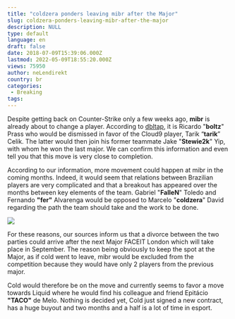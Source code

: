 ```yaml
---
title: "coldzera ponders leaving mibr after the Major"
slug: coldzera-ponders-leaving-mibr-after-the-major
description: NULL
type: default
language: en
draft: false
date: 2018-07-09T15:39:06.000Z
lastmod: 2022-05-09T18:55:20.000Z
views: 75950
author: neLendirekt
country: br
categories:
 - Breaking
tags:
---
```

Despite getting back on Counter-Strike only a few weeks ago, **mibr** is already about to change a player. According to [dbltap](https://www.dbltap.com/posts/6112499-sources-tarik-in-talks-to-potentially-join-mibr), it is Ricardo "**boltz**" Prass who would be dismissed in favor of the Cloud9 player, Tarik “**tarik**” Celik. The latter would then join his former teammate Jake "**Stewie2k**" Yip, with whom he won the last major. We can confirm this information and even tell you that this move is very close to completion.

According to our information, more movement could happen at mibr in the coming months. Indeed, it would seem that relations between Brazilian players are very complicated and that a breakout has appeared over the months between key elements of the team. Gabriel "**FalleN**" Toledo and Fernando **"fer"** Alvarenga would be opposed to Marcelo "**coldzera**" David regarding the path the team should take and the work to be done.

![](https://flickshot-ue.s3.eu-west-2.amazonaws.com/flickshot/article/5b2eb4ab409b9/images/cDbhPMFmtT8VqFRy2auImvo0VXnaBpm7qND981KZ.jpeg)

For these reasons, our sources inform us that a divorce between the two parties could arrive after the next Major FACEIT London which will take place in September. The reason being obviously to keep the spot at the Major, as if cold went to leave, mibr would be excluded from the competition because they would have only 2 players from the previous major.

Cold would therefore be on the move and currently seems to favor a move towards Liquid where he would find his colleague and friend Epitácio **"TACO"** de Melo. Nothing is decided yet, Cold just signed a new contract, has a huge buyout and two months and a half is a lot of time in esport.
